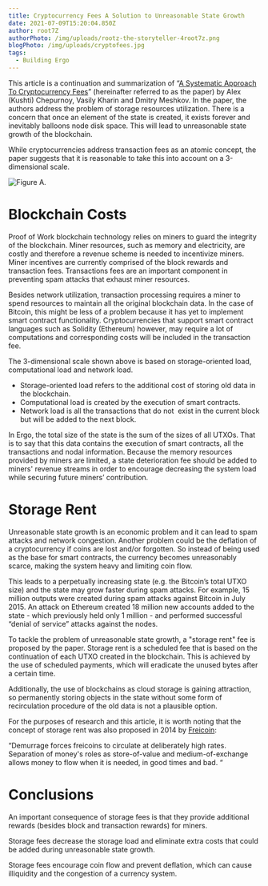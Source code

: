 ```yaml
---
title: Cryptocurrency Fees A Solution to Unreasonable State Growth
date: 2021-07-09T15:20:04.850Z
author: root7Z
authorPhoto: /img/uploads/rootz-the-storyteller-4root7z.png
blogPhoto: /img/uploads/cryptofees.jpg
tags:
  - Building Ergo
---
```

<!--StartFragment-->

This article is a continuation and summarization of “[A Systematic Approach To Cryptocurrency Fees](https://fc18.ifca.ai/bitcoin/papers/bitcoin18-final18.pdf)” (hereinafter referred to as the paper) by Alex (Kushti) Chepurnoy, Vasily Kharin and Dmitry Meshkov. In the paper, the authors address the problem of storage resources utilization. There is a concern that once an element of the state is created, it exists forever and inevitably balloons node disk space. This will lead to unreasonable state growth of the blockchain.



While cryptocurrencies address transaction fees as an atomic concept, the paper suggests that it is reasonable to take this into account on a 3-dimensional scale.

![Figure A.](/img/uploads/3d.png)

# Blockchain Costs



Proof of Work blockchain technology relies on miners to guard the integrity of the blockchain. Miner resources, such as memory and electricity, are costly and therefore a revenue scheme is needed to incentivize miners. Miner incentives are currently comprised of the block rewards and transaction fees. Transactions fees are an important component in preventing spam attacks that exhaust miner resources.



Besides network utilization, transaction processing requires a miner to spend resources to maintain all the original blockchain data. In the case of Bitcoin, this might be less of a problem because it has yet to implement smart contract functionality. Cryptocurrencies that support smart contract languages such as Solidity (Ethereum) however, may require a lot of computations and corresponding costs will be included in the transaction fee.



The 3-dimensional scale shown above is based on storage-oriented load, computational load and network load.

* Storage-oriented load refers to the additional cost of storing old data in the blockchain. 
* Computational load is created by the execution of smart contracts. 
* Network load is all the transactions that do not  exist in the current block but will be added to the next block.



In Ergo, the total size of the state is the sum of the sizes of all UTXOs. That is to say that this data contains the execution of smart contracts, all the transactions and nodal information. Because the memory resources provided by miners are limited, a state deterioration fee should be added to miners' revenue streams in order to encourage decreasing the system load while securing future miners’ contribution.



# Storage Rent



Unreasonable state growth is an economic problem and it can lead to spam attacks and network congestion. Another problem could be the deflation of a cryptocurrency if coins are lost and/or forgotten. So instead of being used as the base for smart contracts, the currency becomes unreasonably scarce, making the system heavy and limiting coin flow.



This leads to a perpetually increasing state (e.g. the Bitcoin’s total UTXO size) and the state may grow faster during spam attacks. For example, 15 million outputs were created during spam attacks against Bitcoin in July 2015. An attack on Ethereum created 18 million new accounts added to the state - which previously held only 1 million - and performed successful “denial of service” attacks against the nodes.



To tackle the problem of unreasonable state growth, a "storage rent" fee is proposed by the paper. Storage rent is a scheduled fee that is based on the continuation of each UTXO created in the blockchain. This is achieved by the use of scheduled payments, which will eradicate the unused bytes after a certain time.



Additionally, the use of blockchains as cloud storage is gaining attraction, so permanently storing objects in the state without some form of recirculation procedure of the old data is not a plausible option.



For the purposes of research and this article, it is worth noting that the concept of storage rent was also proposed in 2014 by [Freicoin](http://freico.in):



“Demurrage forces freicoins to circulate at deliberately high rates. Separation of money's roles as store-of-value and medium-of-exchange allows money to flow when it is needed, in good times and bad. “



# Conclusions



An important consequence of storage fees is that they provide additional rewards (besides block and transaction rewards) for miners.



Storage fees decrease the storage load and eliminate extra costs that could be added during unreasonable state growth.



Storage fees encourage coin flow and prevent deflation, which can cause illiquidity and the congestion of a currency system.



<!--EndFragment-->